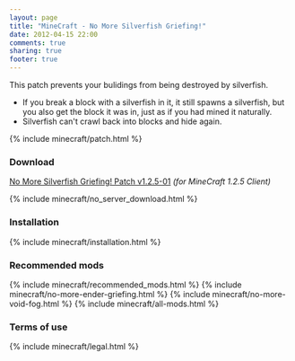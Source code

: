 ```yaml
---
layout: page
title: "MineCraft - No More Silverfish Griefing!"
date: 2012-04-15 22:00
comments: true
sharing: true
footer: true
---
```


This patch prevents your bulidings from being destroyed by silverfish.

* If you break a block with a silverfish in it, it still spawns a silverfish, but you also get the block it was in, just as if you had mined it naturally.
* Silverfish can't crawl back into blocks and hide again.

{% include minecraft/patch.html %}

### Download
[No More Silverfish Griefing! Patch v1.2.5-01](https://github.com/downloads/IQAndreas/Minecraft-Mods-and-Patches/no-more-silverfish-griefing-v1.2.5-01.zip) _(for MineCraft 1.2.5 Client)_

{% include minecraft/no_server_download.html %}

### Installation
{% include minecraft/installation.html %}

### Recommended mods
{% include minecraft/recommended_mods.html %}
{% include minecraft/no-more-ender-griefing.html %}
{% include minecraft/no-more-void-fog.html %}
{% include minecraft/all-mods.html %}

### Terms of use
{% include minecraft/legal.html %}
